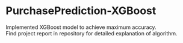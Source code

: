 # PurchasePrediction-XGBoost
Implemented XGBoost model to achieve maximum accuracy.
<br>Find project report in repository for detailed explanation of algorithm.
